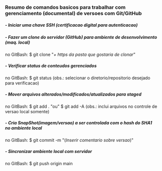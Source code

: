 ### **Resumo de comandos basicos para trabalhar com gerenciamento (documental) de versoes com Git/GitHub**

##### - **Iniciar uma chave SSH (certificacao digital para autenticacao)**


#####  - **Fazer um clone do servidor (GitHub) para ambiente de desenvolvimento (maq. local)**
no GitBash: $ git clone "_+ https da pasta que gostaria de clonar_"

#####  - **Verificar status de conteudos gerenciados**
no GitBash: $ git status
(obs.: selecionar o diretorio/repositorio desejado para verificacao)

#####  - **Mover arquivos alterados/modificados/atualizados para staged**
no GitBash: $ git add . "ou" $ git add -A
(obs.: inclui arquivos no controle de versao local somente)

##### - **Cria SnapShot(imagem/versao) a ser controlada com o hash do SHA1 no ambiente local**
no GitBash: $ git commit -m "(_Inserir comentario sobre versao_)"

##### - **Sincronizar ambiente local com servidor**
no GitBash: $ git push origin main


